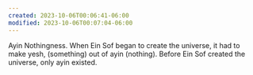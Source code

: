 ```yaml
---
created: 2023-10-06T00:06:41-06:00
modified: 2023-10-06T00:07:04-06:00
---
```


Ayin
 Nothingness. When Ein Sof began to create the universe, it had to make yesh, (something) out of ayin (nothing). Before Ein Sof created the universe, only ayin existed.
